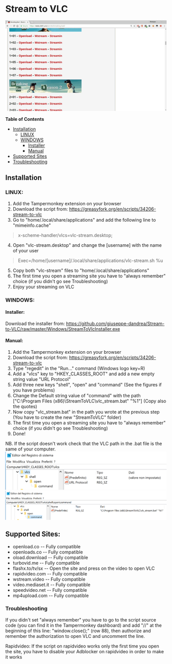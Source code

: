 # Stream to VLC

![alt text](https://github.com/giuseppe-dandrea/Stream-to-VLC/blob/master/img/StreamToVLC.gif "screen1")

**Table of Contents**

- [Installation](#installation)
	- [LINUX](#linux)
	- [WINDOWS](#windows)
		- [Installer](#installer)
		- [Manual](#manual)
- [Supported Sites](#supported-sites)
- [Troubleshooting](#troubleshooting)

## Installation

### LINUX:

1. Add the Tampermonkey extension on your browser
2. Download the script from: <https://greasyfork.org/en/scripts/34206-stream-to-vlc>
3. Go to "home/.local/share/applications" and add the following line to "mimeinfo.cache"
> x-scheme-handler/vlcs=vlc-stream.desktop;
4. Open "vlc-stream.desktop" and change the [username] with the name of your user
> Exec=/home/[username]/.local/share/applications/vlc-stream.sh %u
5. Copy both "vlc-stream" files to "home/.local/share/applications"
6. The first time you open a streaming site you have to "always remember" choice (if you didn't go see Troubleshooting)
7. Enjoy your streaming on VLC

### WINDOWS:

#### Installer:
Download the installer from: <https://github.com/giuseppe-dandrea/Stream-to-VLC/raw/master/Windows/StreamToVlcInstaller.exe>

#### Manual:
1. Add the Tampermonkey extension on your browser
2. Download the script from: <https://greasyfork.org/en/scripts/34206-stream-to-vlc>
3. Type "regedit" in the "Run..." command (Windows logo key+R)
4. Add a "vlcs" key to "HKEY_CLASSES_ROOT" and add a new empty string value "URL Protocol"
5. Add three new  keys "shell", "open" and "command" (See the figures if you have problems) 
6. Change the Default string value of "command" with the path ["C:\Program Files (x86)\StreamToVLC\vlc_stream.bat" "%1"] (Copy also the quotes)
7. Now copy "vlc_stream.bat" in the path you wrote at the previous step (You have to create the new "StreamToVLC" folder)
8. The first time you open a streaming site you have to "always remember" choice (if you didn't go see Troubleshooting)
9. Done! 

NB. If the script doesn't work check that the VLC path in the .bat file is the same of your computer. 
![alt text](https://github.com/giuseppe-dandrea/Stream-to-VLC/blob/master/img/screen1.png "screen1")
![alt text](https://github.com/giuseppe-dandrea/Stream-to-VLC/blob/master/img/screen2.png "screen2")

## Supported Sites:

* openload.co		-- Fully compatible
* openloads.co		-- Fully compatible
* oload.download	-- Fully compatible
* turbovid.me		-- Fully compatible
* flashx.to/tv/sx	-- Open the site and press on the video to open VLC
* rapidvideo.com	-- Fully compatible
* wstream.video		-- Fully compatible
* video.mediaset.it	-- Fully compatible
* speedvideo.net	-- Fully compatible
* mp4upload.com		-- Fully compatible

### Troubleshooting

If you didn't set "always remember" you have to go to the script source code (you can find it in the Tampermonkey dashboard) and add "//" at the beginning of this line: "window.close();" (row 88), then authorize and remember the authorization to open VLC and uncomment the line.

Rapidvideo:
If the script on rapidvideo works only the first time you open the site, you have to disable your Adblocker on rapidvideo in order to make it works

